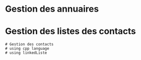 # Gestion des annuaires
  # Gestion des listes des contacts
    # Gestion des contacts
    # using cpp language
    # using linkedListe
